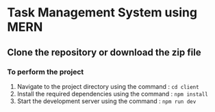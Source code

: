 ﻿# Task Management System using MERN
## Clone the repository or download the zip file

### To perform the project 
1. Navigate to the project directory using the command :
   `cd client`
2. Install the required dependencies using the command :
   `npm install`
3. Start the development server using the command :
   `npm run dev`
